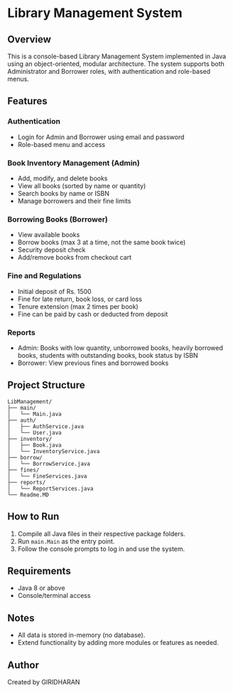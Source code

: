 # Library Management System

## Overview
This is a console-based Library Management System implemented in Java using an object-oriented, modular architecture. The system supports both Administrator and Borrower roles, with authentication and role-based menus.

## Features

### Authentication
- Login for Admin and Borrower using email and password
- Role-based menu and access

### Book Inventory Management (Admin)
- Add, modify, and delete books
- View all books (sorted by name or quantity)
- Search books by name or ISBN
- Manage borrowers and their fine limits

### Borrowing Books (Borrower)
- View available books
- Borrow books (max 3 at a time, not the same book twice)
- Security deposit check
- Add/remove books from checkout cart

### Fine and Regulations
- Initial deposit of Rs. 1500
- Fine for late return, book loss, or card loss
- Tenure extension (max 2 times per book)
- Fine can be paid by cash or deducted from deposit

### Reports
- Admin: Books with low quantity, unborrowed books, heavily borrowed books, students with outstanding books, book status by ISBN
- Borrower: View previous fines and borrowed books

## Project Structure

```
LibManagement/
├── main/
│   └── Main.java
├── auth/
│   ├── AuthService.java
│   └── User.java
├── inventory/
│   ├── Book.java
│   └── InventoryService.java
├── borrow/
│   └── BorrowService.java
├── fines/
│   └── FineServices.java
├── reports/
│   └── ReportServices.java
└── Readme.MD
```

## How to Run
1. Compile all Java files in their respective package folders.
2. Run `main.Main` as the entry point.
3. Follow the console prompts to log in and use the system.

## Requirements
- Java 8 or above
- Console/terminal access

## Notes
- All data is stored in-memory (no database).
- Extend functionality by adding more modules or features as needed.

## Author
Created by GIRIDHARAN
